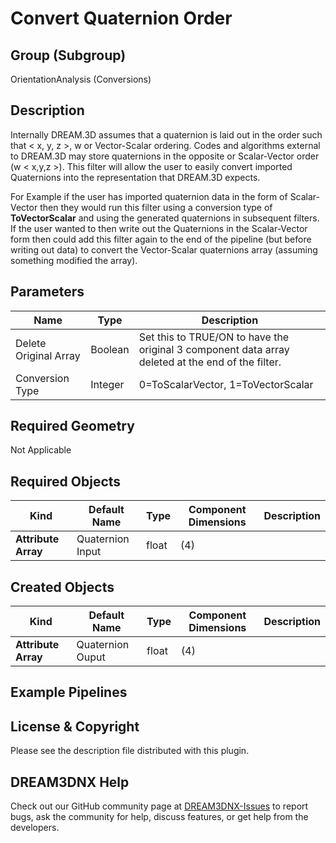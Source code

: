 # Convert Quaternion Order

## Group (Subgroup) ##

OrientationAnalysis (Conversions)

## Description ##

Internally DREAM.3D assumes that a quaternion is laid out in the order such that < x, y, z >, w or Vector-Scalar ordering. Codes and algorithms external to DREAM.3D may store quaternions in the opposite or Scalar-Vector order (w < x,y,z >). This filter will allow the user to easily convert imported Quaternions into the representation that DREAM.3D expects.

For Example if the user has imported quaternion data in the form of Scalar-Vector then they would run this filter using a conversion type of **ToVectorScalar** and using the generated quaternions in subsequent filters. If the user wanted to then write out the Quaternions in the Scalar-Vector form then could add this filter again to the end of the pipeline (but before writing out data) to convert the Vector-Scalar quaternions array (assuming something modified the array).

## Parameters ##

| Name | Type | Description |
|------|------|------|
| Delete Original Array | Boolean | Set this to TRUE/ON to have the original 3 component data array deleted at the end of the filter. |
| Conversion Type | Integer | 0=ToScalarVector, 1=ToVectorScalar |

## Required Geometry ##

Not Applicable

## Required Objects ##

| Kind | Default Name | Type | Component Dimensions | Description |
|------|--------------|-------------|---------|-----|
| **Attribute Array** | Quaternion Input | float | (4) |  |

## Created Objects ##

| Kind | Default Name | Type | Component Dimensions | Description |
|------|--------------|-------------|---------|-----|
| **Attribute Array** | Quaternion Ouput | float | (4) |  |


## Example Pipelines ##


## License & Copyright ##

Please see the description file distributed with this plugin.

## DREAM3DNX Help

Check out our GitHub community page at [DREAM3DNX-Issues](https://github.com/BlueQuartzSoftware/DREAM3DNX-Issues) to report bugs, ask the community for help, discuss features, or get help from the developers.


